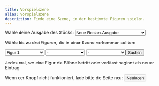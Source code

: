 ```yaml
---
title: Vorspielszene
alias: Vorspielszene
description: Finde eine Szene, in der bestimmte Figuren spielen.
---
```

Wähle deine Ausgabe des Stücks: <select name="book-selector" class="custom-select" id="book-select">
    <option value=0>Neue Reclam-Ausgabe</option>
    <option value=1>Alte Reclam-Ausgabe</option>
    <option disabled value=2>Deutsch-Englisch Reclam-Ausgabe</option>
</select>

Wähle bis zu drei Figuren, die in einer Szene vorkommen sollten:

<select name="Figur 1" class="custom-select" id="char-select-1">
    <option disabled selected value=0>Figur 1</option>
    <option value=2>1. Gerichtsdiener</option>
    <option value=3>2. Gerichtsdiener</option>
    <option value=4>Antonio</option>
    <option value=5>Bedienter</option>
    <option value=6>Curio</option>
    <option value=7>Fabio</option>
    <option value=8>Junker Christoph</option>
    <option value=9>Junker Tobias</option>
    <option value=10>Malvolio</option>
    <option value=11>Maria</option>
    <option value=12>Narr</option>
    <option value=13>Olivia</option>
    <option value=14>Orsino</option>
    <option value=15>Priester</option>
    <option value=16>Schiffshauptmann</option>
    <option value=17>Sebastian</option>
    <option value=18>Valentin</option>
    <option value=19>Viola</option>
</select>

<select name="Figur 2" class="custom-select" id="char-select-2">
    <option selected value=0>-</option>
    <option value=2>1. Gerichtsdiener</option>
    <option value=3>2. Gerichtsdiener</option>
    <option value=4>Antonio</option>
    <option value=5>Bedienter</option>
    <option value=6>Curio</option>
    <option value=7>Fabio</option>
    <option value=8>Junker Christoph</option>
    <option value=9>Junker Tobias</option>
    <option value=10>Malvolio</option>
    <option value=11>Maria</option>
    <option value=12>Narr</option>
    <option value=13>Olivia</option>
    <option value=14>Orsino</option>
    <option value=15>Priester</option>
    <option value=16>Schiffshauptmann</option>
    <option value=17>Sebastian</option>
    <option value=18>Valentin</option>
    <option value=19>Viola</option>
</select>

<select name="Figur 3" class="custom-select" id="char-select-3">
    <option selected value=0>-</option>
    <option value=2>1. Gerichtsdiener</option>
    <option value=3>2. Gerichtsdiener</option>
    <option value=4>Antonio</option>
    <option value=5>Bedienter</option>
    <option value=6>Curio</option>
    <option value=7>Fabio</option>
    <option value=8>Junker Christoph</option>
    <option value=9>Junker Tobias</option>
    <option value=10>Malvolio</option>
    <option value=11>Maria</option>
    <option value=12>Narr</option>
    <option value=13>Olivia</option>
    <option value=14>Orsino</option>
    <option value=15>Priester</option>
    <option value=16>Schiffshauptmann</option>
    <option value=17>Sebastian</option>
    <option value=18>Valentin</option>
    <option value=19>Viola</option>
</select><button type="submit" class="custom-button" id="character-search-button" onclick="buttonPressedCallback();">Suchen</button>

Jedes mal, wo eine Figur die Bühne betritt oder verlässt beginnt ein neuer Eintrag.

<div class="scrollable-element-list hidden" id="character-search-results"></div>

<p id="reload-warning">
Wenn der Knopf nicht funktioniert, lade bitte die Seite neu: <button class="custom-button" onClick="window.location.href=window.location.href">Neuladen</button>
</p>